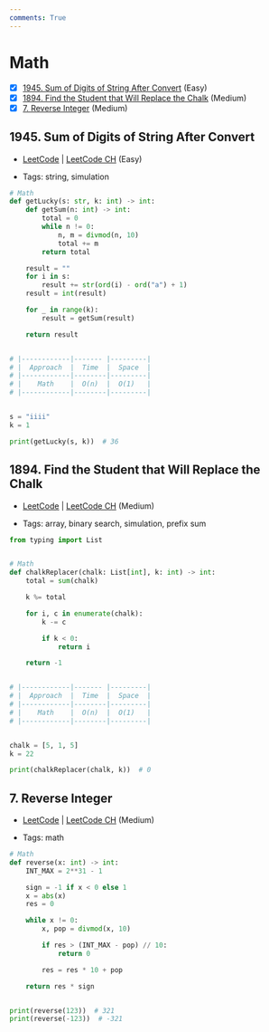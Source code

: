 ```yaml
---
comments: True
---
```


# Math

- [x] [1945. Sum of Digits of String After Convert](https://leetcode.cn/problems/sum-of-digits-of-string-after-convert/) (Easy)
- [x] [1894. Find the Student that Will Replace the Chalk](https://leetcode.cn/problems/find-the-student-that-will-replace-the-chalk/) (Medium)
- [x] [7. Reverse Integer](https://leetcode.cn/problems/reverse-integer/) (Medium)

## 1945. Sum of Digits of String After Convert

-   [LeetCode](https://leetcode.com/problems/sum-of-digits-of-string-after-convert/) | [LeetCode CH](https://leetcode.cn/problems/sum-of-digits-of-string-after-convert/) (Easy)

-   Tags: string, simulation

```python title="1945. Sum of Digits of String After Convert - Python Solution"
# Math
def getLucky(s: str, k: int) -> int:
    def getSum(n: int) -> int:
        total = 0
        while n != 0:
            n, m = divmod(n, 10)
            total += m
        return total

    result = ""
    for i in s:
        result += str(ord(i) - ord("a") + 1)
    result = int(result)

    for _ in range(k):
        result = getSum(result)

    return result


# |------------|------- |---------|
# |  Approach  |  Time  |  Space  |
# |------------|--------|---------|
# |    Math    |  O(n)  |  O(1)   |
# |------------|--------|---------|


s = "iiii"
k = 1

print(getLucky(s, k))  # 36

```

## 1894. Find the Student that Will Replace the Chalk

-   [LeetCode](https://leetcode.com/problems/find-the-student-that-will-replace-the-chalk/) | [LeetCode CH](https://leetcode.cn/problems/find-the-student-that-will-replace-the-chalk/) (Medium)

-   Tags: array, binary search, simulation, prefix sum

```python title="1894. Find the Student that Will Replace the Chalk - Python Solution"
from typing import List


# Math
def chalkReplacer(chalk: List[int], k: int) -> int:
    total = sum(chalk)

    k %= total

    for i, c in enumerate(chalk):
        k -= c

        if k < 0:
            return i

    return -1


# |------------|------- |---------|
# |  Approach  |  Time  |  Space  |
# |------------|--------|---------|
# |    Math    |  O(n)  |  O(1)   |
# |------------|--------|---------|


chalk = [5, 1, 5]
k = 22

print(chalkReplacer(chalk, k))  # 0

```

## 7. Reverse Integer

-   [LeetCode](https://leetcode.com/problems/reverse-integer/) | [LeetCode CH](https://leetcode.cn/problems/reverse-integer/) (Medium)

-   Tags: math

```python title="7. Reverse Integer - Python Solution"
# Math
def reverse(x: int) -> int:
    INT_MAX = 2**31 - 1

    sign = -1 if x < 0 else 1
    x = abs(x)
    res = 0

    while x != 0:
        x, pop = divmod(x, 10)

        if res > (INT_MAX - pop) // 10:
            return 0

        res = res * 10 + pop

    return res * sign


print(reverse(123))  # 321
print(reverse(-123))  # -321

```
